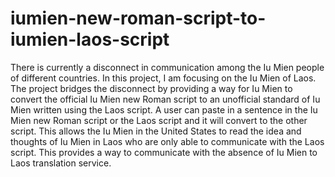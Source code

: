 # iumien-new-roman-script-to-iumien-laos-script

There is currently a disconnect in communication among the Iu Mien people of different countries. In this project, I am focusing on the Iu Mien of Laos. The project bridges the disconnect by providing a way for Iu Mien to convert the official Iu Mien new Roman script to an unofficial standard of Iu Mien written using the Laos script. A user can paste in a sentence in the Iu Mien new Roman script or the Laos script and it will convert to the other script. This allows the Iu Mien in the United States to read the idea and thoughts of Iu Mien in Laos who are only able to communicate with the Laos script. This provides a way to communicate with the absence of Iu Mien to Laos translation service.
